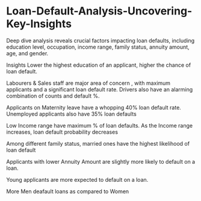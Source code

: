 # Loan-Default-Analysis-Uncovering-Key-Insights
Deep dive analysis reveals crucial factors impacting loan defaults, including education level, occupation, income range, family status, annuity amount, age, and gender.

Insights
Lower the highest education of an applicant, higher the chance of loan default. 
 
Labourers & Sales staff are major area of concern , with maximum applicants and a significant loan default rate. Drivers also have an alarming combination of counts and default %.
 
Applicants on Maternity leave have a whopping 40% loan default rate. Unemployed applicants also have 35% loan defaults
 
Low Income range have maximum % of loan defaults. As the Income range increases, loan default probability decreases

Among different family status, married ones have the highest likelihood of loan default

Applicants with lower Annuity Amount are slightly more likely to default on a loan.

Young applicants are more expected to default on a loan.

More Men deafault loans as compared to Women

